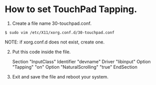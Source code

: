 # How to set TouchPad Tapping.

1. Create a file name 30-touchpad.conf.

`$ sudo vim /etc/X11/xorg.conf.d/30-touchpad.conf`

NOTE: if xorg.conf.d does not exist, create one.

2. Put this code inside the file.

	Section "InputClass"
		Identifier "devname"
		Driver "libinput"
			Option "Tapping" "on"
			Option "NaturalScrolling" "true"
	EndSection

3. Exit and save the file and reboot your system.
